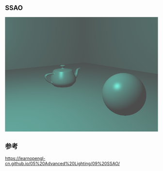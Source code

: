 ## SSAO

![image-20211215114102346](images/image-20211215114102346.png)

## 参考

https://learnopengl-cn.github.io/05%20Advanced%20Lighting/09%20SSAO/
